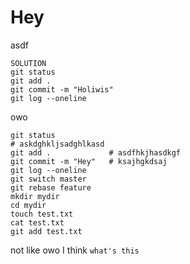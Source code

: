 # Hey

asdf

    SOLUTION
    git status
    git add .
    git commit -m "Holiwis"
    git log --oneline

owo

    git status
    # askdghkljsadghlkasd
    git add .             # asdfhkjhasdkgf
    git commit -m "Hey"   # ksajhgkdsaj
    git log --oneline
    git switch master
    git rebase feature
    mkdir mydir
    cd mydir
    touch test.txt
    cat test.txt
    git add test.txt

not like owo I think
``what's this``